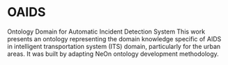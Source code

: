 # OAIDS
Ontology Domain for Automatic Incident Detection System
This work presents an ontology representing the domain knowledge specific of AIDS in intelligent transportation system (ITS) domain, particularly for the urban areas. It was built by adapting NeOn ontology development methodology. 

